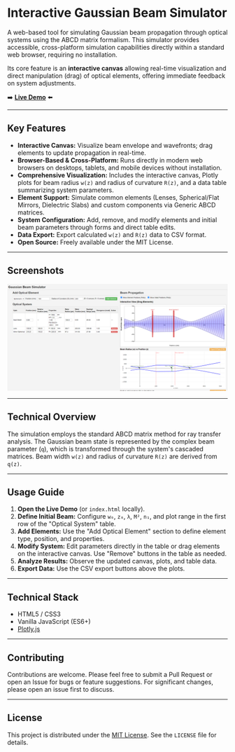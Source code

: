 # Interactive Gaussian Beam Simulator

A web-based tool for simulating Gaussian beam propagation through optical systems using the ABCD matrix formalism. This simulator provides accessible, cross-platform simulation capabilities directly within a standard web browser, requiring no installation.

Its core feature is an **interactive canvas** allowing real-time visualization and direct manipulation (drag) of optical elements, offering immediate feedback on system adjustments.

➡️ **[Live Demo](/Gaussianbeam/)** ⬅️

---

## Key Features

*   **Interactive Canvas:** Visualize beam envelope and wavefronts; drag elements to update propagation in real-time.
*   **Browser-Based & Cross-Platform:** Runs directly in modern web browsers on desktops, tablets, and mobile devices without installation.
*   **Comprehensive Visualization:** Includes the interactive canvas, Plotly plots for beam radius `w(z)` and radius of curvature `R(z)`, and a data table summarizing system parameters.
*   **Element Support:** Simulate common elements (Lenses, Spherical/Flat Mirrors, Dielectric Slabs) and custom components via Generic ABCD matrices.
*   **System Configuration:** Add, remove, and modify elements and initial beam parameters through forms and direct table edits.
*   **Data Export:** Export calculated `w(z)` and `R(z)` data to CSV format.
*   **Open Source:** Freely available under the MIT License.

---

## Screenshots

![Simulator Screenshot](Screenshot.png)

---

## Technical Overview

The simulation employs the standard ABCD matrix method for ray transfer analysis. The Gaussian beam state is represented by the complex beam parameter (`q`), which is transformed through the system's cascaded matrices. Beam width `w(z)` and radius of curvature `R(z)` are derived from `q(z)`.

---

## Usage Guide

1.  **Open the Live Demo** (or `index.html` locally).
2.  **Define Initial Beam:** Configure `w₀`, `z₀`, `λ`, `M²`, `n₁`, and plot range in the first row of the "Optical System" table.
3.  **Add Elements:** Use the "Add Optical Element" section to define element type, position, and properties.
4.  **Modify System:** Edit parameters directly in the table or drag elements on the interactive canvas. Use "Remove" buttons in the table as needed.
5.  **Analyze Results:** Observe the updated canvas, plots, and table data.
6.  **Export Data:** Use the CSV export buttons above the plots.

---

## Technical Stack

*   HTML5 / CSS3
*   Vanilla JavaScript (ES6+)
*   [Plotly.js](https://plotly.com/javascript/)

---

## Contributing

Contributions are welcome. Please feel free to submit a Pull Request or open an Issue for bugs or feature suggestions. For significant changes, please open an issue first to discuss.

---

## License

This project is distributed under the [MIT License](LICENSE). See the `LICENSE` file for details.
